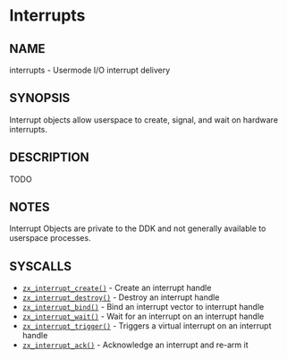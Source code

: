 # Interrupts

## NAME

interrupts - Usermode I/O interrupt delivery

## SYNOPSIS

Interrupt objects allow userspace to create, signal, and wait on
hardware interrupts.

## DESCRIPTION

TODO

## NOTES

Interrupt Objects are private to the DDK and not generally available
to userspace processes.

## SYSCALLS

 - [`zx_interrupt_create()`] - Create an interrupt handle
 - [`zx_interrupt_destroy()`] - Destroy an interrupt handle
 - [`zx_interrupt_bind()`] - Bind an interrupt vector to interrupt handle
 - [`zx_interrupt_wait()`] - Wait for an interrupt on an interrupt handle
 - [`zx_interrupt_trigger()`] - Triggers a virtual interrupt on an interrupt handle
 - [`zx_interrupt_ack()`] - Acknowledge an interrupt and re-arm it

[`zx_interrupt_ack()`]: reference/syscalls/interrupt_ack.md
[`zx_interrupt_bind()`]: reference/syscalls/interrupt_bind.md
[`zx_interrupt_create()`]: reference/syscalls/interrupt_create.md
[`zx_interrupt_destroy()`]: reference/syscalls/interrupt_destroy.md
[`zx_interrupt_trigger()`]: reference/syscalls/interrupt_trigger.md
[`zx_interrupt_wait()`]: reference/syscalls/interrupt_wait.md

